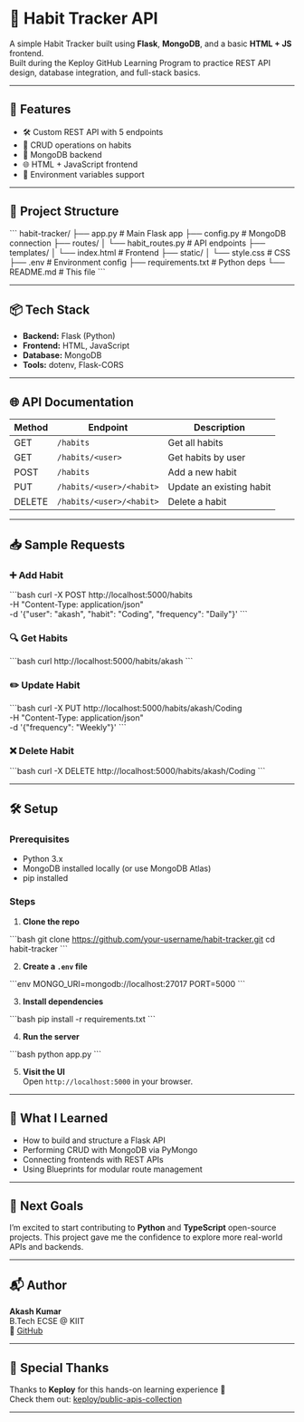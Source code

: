 # 🧠 Habit Tracker API

A simple Habit Tracker built using **Flask**, **MongoDB**, and a basic **HTML + JS** frontend.  
Built during the Keploy GitHub Learning Program to practice REST API design, database integration, and full-stack basics.

---

## 🚀 Features

- 🛠️ Custom REST API with 5 endpoints  
- 🧾 CRUD operations on habits  
- 🧮 MongoDB backend  
- 🌐 HTML + JavaScript frontend  
- 🔐 Environment variables support  

---

## 📁 Project Structure

\`\`\`
habit-tracker/
├── app.py                 # Main Flask app
├── config.py              # MongoDB connection
├── routes/
│   └── habit_routes.py    # API endpoints
├── templates/
│   └── index.html         # Frontend
├── static/
│   └── style.css          # CSS
├── .env                   # Environment config
├── requirements.txt       # Python deps
└── README.md              # This file
\`\`\`

---

## 📦 Tech Stack

- **Backend:** Flask (Python)  
- **Frontend:** HTML, JavaScript  
- **Database:** MongoDB  
- **Tools:** dotenv, Flask-CORS  

---

## 🌐 API Documentation

| Method | Endpoint                        | Description              |
|--------|---------------------------------|--------------------------|
| GET    | `/habits`                       | Get all habits           |
| GET    | `/habits/<user>`                | Get habits by user       |
| POST   | `/habits`                       | Add a new habit          |
| PUT    | `/habits/<user>/<habit>`        | Update an existing habit |
| DELETE | `/habits/<user>/<habit>`        | Delete a habit           |

---

## 📥 Sample Requests

### ➕ Add Habit

\`\`\`bash
curl -X POST http://localhost:5000/habits \
-H "Content-Type: application/json" \
-d '{"user": "akash", "habit": "Coding", "frequency": "Daily"}'
\`\`\`

### 🔍 Get Habits

\`\`\`bash
curl http://localhost:5000/habits/akash
\`\`\`

### ✏️ Update Habit

\`\`\`bash
curl -X PUT http://localhost:5000/habits/akash/Coding \
-H "Content-Type: application/json" \
-d '{"frequency": "Weekly"}'
\`\`\`

### ❌ Delete Habit

\`\`\`bash
curl -X DELETE http://localhost:5000/habits/akash/Coding
\`\`\`

---

## 🛠️ Setup

### Prerequisites

- Python 3.x  
- MongoDB installed locally (or use MongoDB Atlas)  
- pip installed  

### Steps

1. **Clone the repo**

\`\`\`bash
git clone https://github.com/your-username/habit-tracker.git
cd habit-tracker
\`\`\`

2. **Create a `.env` file**

\`\`\`env
MONGO_URI=mongodb://localhost:27017
PORT=5000
\`\`\`

3. **Install dependencies**

\`\`\`bash
pip install -r requirements.txt
\`\`\`

4. **Run the server**

\`\`\`bash
python app.py
\`\`\`

5. **Visit the UI**  
Open `http://localhost:5000` in your browser.

---

## 💬 What I Learned

- How to build and structure a Flask API  
- Performing CRUD with MongoDB via PyMongo  
- Connecting frontends with REST APIs  
- Using Blueprints for modular route management  

---

## 🎯 Next Goals

I’m excited to start contributing to **Python** and **TypeScript** open-source projects. This project gave me the confidence to explore more real-world APIs and backends.

---

## 📬 Author

**Akash Kumar**  
B.Tech ECSE @ KIIT  
🔗 [GitHub](https://github.com/404AkashNotFound)

---

## 🙌 Special Thanks

Thanks to **Keploy** for this hands-on learning experience 🙏  
Check them out: [keploy/public-apis-collection](https://github.com/keploy/public-apis-collection)

---


